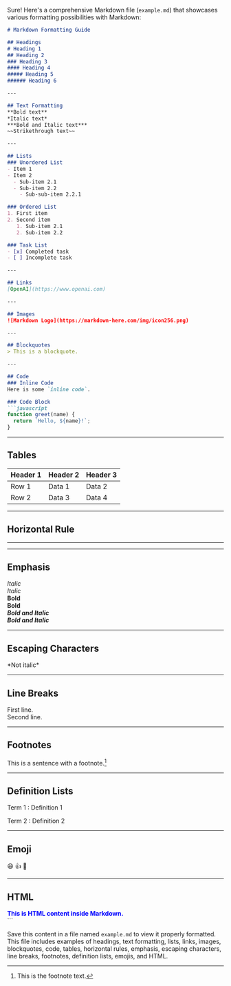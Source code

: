 Sure! Here's a comprehensive Markdown file (`example.md`) that showcases various formatting possibilities with Markdown:

```markdown
# Markdown Formatting Guide

## Headings
# Heading 1
## Heading 2
### Heading 3
#### Heading 4
##### Heading 5
###### Heading 6

---

## Text Formatting
**Bold text**  
*Italic text*  
***Bold and Italic text***  
~~Strikethrough text~~  

---

## Lists
### Unordered List
- Item 1
- Item 2
  - Sub-item 2.1
  - Sub-item 2.2
    - Sub-sub-item 2.2.1

### Ordered List
1. First item
2. Second item
   1. Sub-item 2.1
   2. Sub-item 2.2

### Task List
- [x] Completed task
- [ ] Incomplete task

---

## Links
[OpenAI](https://www.openai.com)

---

## Images
![Markdown Logo](https://markdown-here.com/img/icon256.png)

---

## Blockquotes
> This is a blockquote.

---

## Code
### Inline Code
Here is some `inline code`.

### Code Block
```javascript
function greet(name) {
  return `Hello, ${name}!`;
}
```

---

## Tables
| Header 1 | Header 2 | Header 3 |
| -------- | -------- | -------- |
| Row 1    | Data 1   | Data 2   |
| Row 2    | Data 3   | Data 4   |

---

## Horizontal Rule
---

---

## Emphasis
*Italic*  
_Italic_  
**Bold**  
__Bold__  
***Bold and Italic***  
___Bold and Italic___

---

## Escaping Characters
\*Not italic\*

---

## Line Breaks
First line.  
Second line.

---

## Footnotes
This is a sentence with a footnote.[^1]

[^1]: This is the footnote text.

---

## Definition Lists
Term 1
: Definition 1

Term 2
: Definition 2

---

## Emoji
:smile: :+1: :tada:

---

## HTML
<div style="color: blue; font-weight: bold;">This is HTML content inside Markdown.</div>
```

Save this content in a file named `example.md` to view it properly formatted. This file includes examples of headings, text formatting, lists, links, images, blockquotes, code, tables, horizontal rules, emphasis, escaping characters, line breaks, footnotes, definition lists, emojis, and HTML.
